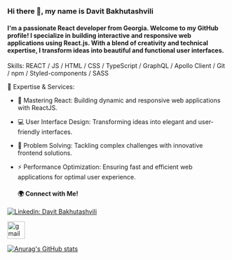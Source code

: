 ### Hi there 👋, my name is Davit Bakhutashvili
#### I'm  a passionate React developer from Georgia. Welcome to my GitHub profile! I specialize in building interactive and responsive web applications using React.js. With a blend of creativity and technical expertise, I transform ideas into beautiful and functional user interfaces.


Skills:  REACT / JS / HTML / CSS / TypeScript / GraphQL / Apollo Client / Git / npm / Styled-components / SASS 


🚀 Expertise & Services:
- 🌟 Mastering React: Building dynamic and responsive web applications with ReactJS.
- 💻 User Interface Design: Transforming ideas into elegant and user-friendly interfaces.
- 🔧 Problem Solving: Tackling complex challenges with innovative frontend solutions.
- ⚡ Performance Optimization: Ensuring fast and efficient web applications for optimal user experience.

  #### 🌍 Connect with Me!

[![Linkedin: Davit Bakhutashvili](https://img.shields.io/badge/-davit-bakhuatshvili-blue?style=flat-square&logo=Linkedin&logoColor=white&link=https://www.linkedin.com/in/gigachkhikvadze)](https://www.linkedin.com/in/davitbakhutashvili/)

[<img src='https://cdn.jsdelivr.net/npm/simple-icons@3.0.1/icons/gmail.svg' alt='gmail' height='40'>](davit.bakhutashvili1@gmail.com)  



[![Anurag's GitHub stats](https://github-readme-stats.vercel.app/api?username=DavitBakhutashvili)](https://github.com/anuraghazra/github-readme-stats)

